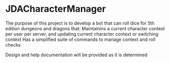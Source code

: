 # JDACharacterManager
The purpose of this project is to develop a bot that can roll dice for 5th edition dungeons and dragons that:
Maintainins a current character context per user per server, and updating current character context or switching context
Has a simplified suite of commands to manage context and roll checks

Design and help documentation will be provided as it is determined
